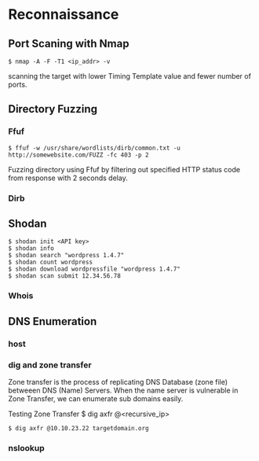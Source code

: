 # Reconnaissance

## Port Scaning with Nmap
```
$ nmap -A -F -T1 <ip_addr> -v
```
scanning the target with lower Timing Template value and fewer number of ports.

## Directory Fuzzing
### Ffuf
```
$ ffuf -w /usr/share/wordlists/dirb/common.txt -u http://somewebsite.com/FUZZ -fc 403 -p 2
```
Fuzzing directory using Ffuf by filtering out specified HTTP status code from response with 2 seconds delay.

### Dirb

## Shodan

```
$ shodan init <API key>
$ shodan info
$ shodan search "wordpress 1.4.7"
$ shodan count wordpress
$ shodan download wordpressfile "wordpress 1.4.7"
$ shodan scan submit 12.34.56.78
```


### Whois

## DNS Enumeration
### host
### dig and zone transfer
Zone transfer is the process of replicating
DNS Database (zone file) betweeen DNS (Name) Servers.
When the name server is vulnerable in Zone Transfer,
we can enumerate sub domains easily.

Testing Zone Transfer
$ dig axfr @<recursive_ip> <target-domain>
```
$ dig axfr @10.10.23.22 targetdomain.org
```

### nslookup

